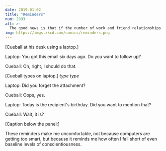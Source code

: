 ```yaml
---
date: 2019-01-02
title: "Reminders"
num: 2093
alt: >-
  The good news is that if the number of work and friend relationships you have exceeds your willingness to do the bare minimum to keep up with everyone's life events and stuff, one way or another that problem eventually solves itself.
img: https://imgs.xkcd.com/comics/reminders.png
---
```

[Cueball at his desk using a laptop.]

Laptop: You got this email six days ago. Do you want to follow up?

Cueball: Oh, right, I should do that.

[Cueball types on laptop.] *type type*

Laptop: Did you forget the attachment?

Cueball: Oops, yes.

Laptop: Today is the recipient's birthday. Did you want to mention that?

Cueball: Wait, it is?

[Caption below the panel:]

These reminders make me uncomfortable, not because computers are getting too smart, but because it reminds me how often I fall short of even baseline levels of conscientiousness.